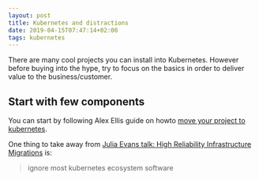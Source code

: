 ```yaml
---
layout: post
title: Kubernetes and distractions
date: 2019-04-15T07:47:14+02:00
tags: kubernetes
---
```


There are many cool projects you can install into Kubernetes. However before buying into the hype, try to focus on the basics in order to deliver value to the business/customer.

## Start with few components

You can start by following Alex Ellis guide on howto [move your project to kubernetes](https://blog.alexellis.io/move-your-project-to-kubernetes/).

One thing to take away from [Julia Evans talk: High Reliability Infrastructure Migrations](https://jvns.ca/blog/2018/12/15/new-talk--high-reliability-infrastructure-migrations/) is:

> ignore most kubernetes ecosystem software
